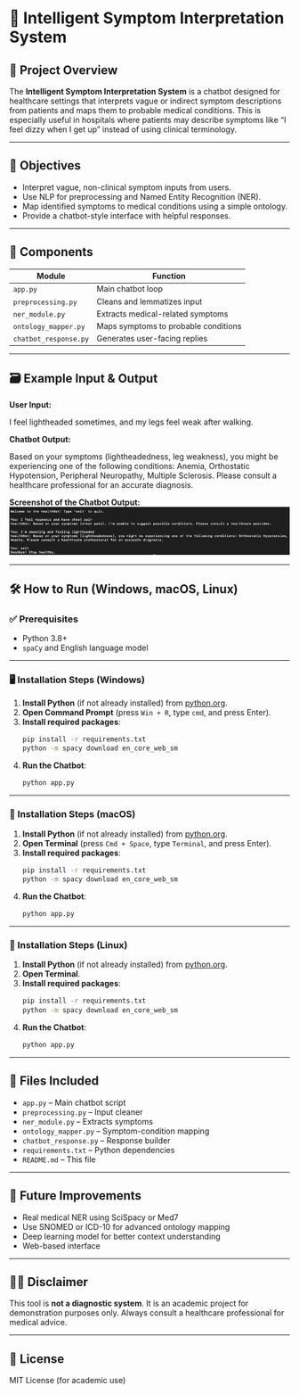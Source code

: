 # 🧠 Intelligent Symptom Interpretation System

## 📘 Project Overview
The **Intelligent Symptom Interpretation System** is a chatbot designed for healthcare settings that interprets vague or indirect symptom descriptions from patients and maps them to probable medical conditions. This is especially useful in hospitals where patients may describe symptoms like “I feel dizzy when I get up” instead of using clinical terminology.

---

## 🎯 Objectives
- Interpret vague, non-clinical symptom inputs from users.
- Use NLP for preprocessing and Named Entity Recognition (NER).
- Map identified symptoms to medical conditions using a simple ontology.
- Provide a chatbot-style interface with helpful responses.

---

## 🧩 Components
| Module | Function |
|--------|----------|
| `app.py` | Main chatbot loop |
| `preprocessing.py` | Cleans and lemmatizes input |
| `ner_module.py` | Extracts medical-related symptoms |
| `ontology_mapper.py` | Maps symptoms to probable conditions |
| `chatbot_response.py` | Generates user-facing replies |

---

## 🗃 Example Input & Output

**User Input:**

I feel lightheaded sometimes, and my legs feel weak after walking.

**Chatbot Output:**

Based on your symptoms (lightheadedness, leg weakness), you might be experiencing one of the following conditions: Anemia, Orthostatic Hypotension, Peripheral Neuropathy, Multiple Sclerosis. Please consult a healthcare professional for an accurate diagnosis.


**Screenshot of the Chatbot Output:**
![Chatbot Output Example](screenshots/output_screenshot.png)


---

## 🛠 How to Run (Windows, macOS, Linux)

### ✅ Prerequisites
- Python 3.8+
- `spaCy` and English language model

---

### 🖥 Installation Steps (Windows)

1. **Install Python** (if not already installed) from [python.org](https://www.python.org/downloads/).
2. **Open Command Prompt** (press `Win + R`, type `cmd`, and press Enter).
3. **Install required packages**:
    ```bash
    pip install -r requirements.txt
    python -m spacy download en_core_web_sm
    ```
4. **Run the Chatbot**:
    ```bash
    python app.py
    ```

---

### 🍏 Installation Steps (macOS)

1. **Install Python** (if not already installed) from [python.org](https://www.python.org/downloads/).
2. **Open Terminal** (press `Cmd + Space`, type `Terminal`, and press Enter).
3. **Install required packages**:
    ```bash
    pip install -r requirements.txt
    python -m spacy download en_core_web_sm
    ```
4. **Run the Chatbot**:
    ```bash
    python app.py
    ```

---

### 🐧 Installation Steps (Linux)

1. **Install Python** (if not already installed) from [python.org](https://www.python.org/downloads/).
2. **Open Terminal**.
3. **Install required packages**:
    ```bash
    pip install -r requirements.txt
    python -m spacy download en_core_web_sm
    ```
4. **Run the Chatbot**:
    ```bash
    python app.py
    ```

---

## 📂 Files Included
- `app.py` – Main chatbot script
- `preprocessing.py` – Input cleaner
- `ner_module.py` – Extracts symptoms
- `ontology_mapper.py` – Symptom-condition mapping
- `chatbot_response.py` – Response builder
- `requirements.txt` – Python dependencies
- `README.md` – This file

---

## 🧠 Future Improvements
- Real medical NER using SciSpacy or Med7
- Use SNOMED or ICD-10 for advanced ontology mapping
- Deep learning model for better context understanding
- Web-based interface

---

## 👨‍⚕️ Disclaimer
This tool is **not a diagnostic system**. It is an academic project for demonstration purposes only. Always consult a healthcare professional for medical advice.

---

## 📜 License
MIT License (for academic use)
